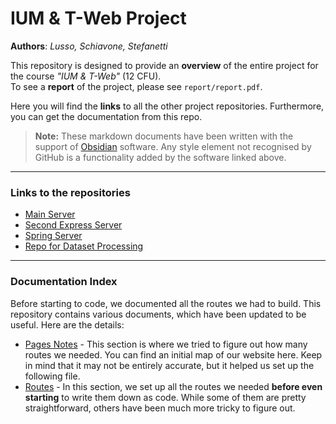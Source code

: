 # IUM & T-Web Project

**Authors**: *Lusso, Schiavone, Stefanetti*


This repository is designed to provide an **overview** of the entire project for the course *"IUM & T-Web"* (12 CFU).<br>
To see a **report** of the project, please see `report/report.pdf`.

Here you will find the **links** to all the other project repositories. Furthermore, you can get the documentation from this repo.

> **Note:**
These markdown documents have been written with the support of [Obsidian](https://obsidian.md/) software. 
Any style element not recognised by GitHub is a functionality added by the software linked above.

---
### Links to the repositories
- <a href="https://github.com/MatteoStefanetti/MainExpressServer" target="_blank">Main Server</a>
- <a href="https://github.com/Marco-Skiavone/SecondExpressServerTweb23" target="_blank">Second Express Server</a>
- <a href="https://github.com/MatteoStefanetti/JavaSpringBootServerTWeb23" target="_blank">Spring Server</a>
- <a href="https://github.com/Marco-Skiavone/ium_dataset_processor" target="_blank">Repo for Dataset Processing</a>

---
### Documentation Index

Before starting to code, we documented all the routes we had to build. This repository contains various documents, which have been updated to be useful. Here are the details:
- [Pages Notes](<Pages notes.md>) - This section is where we tried to figure out how many routes we needed. You can find an initial map of our website here. Keep in mind that it may not be entirely accurate, but it helped us set up the following file.
- [Routes](./Routes.md) - In this section, we set up all the routes we needed **before even starting** to write them down as code. While some of them are pretty straightforward, others have been much more tricky to figure out.
